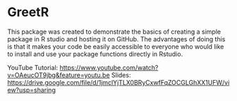 # GreetR

This package was created to demonstrate the basics of creating a simple package in R studio and hosting it on GitHub. The advantages of doing this is that it makes your code be easily accessible to everyone who would like to install and use your package functions directly in Rstudio. 

YouTube Tutorial: https://www.youtube.com/watch?v=OAeucOT9jbg&feature=youtu.be
Slides: https://drive.google.com/file/d/1jmclYjTLX0BRyCxwfFqZOCGLGhXX1UFW/view?usp=sharing
